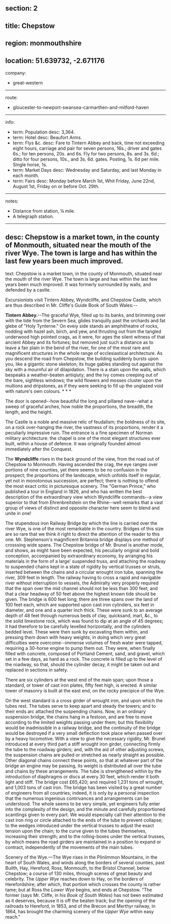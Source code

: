 section: 2
----
title: Chepstow
----
region: monmouthshire
----
location: 51.639732, -2.671176
----
company:
- great-western
----
route:
- gloucester-to-newport-swansea-carmarthen-and-milford-haven
----
info:
- term: Population
  desc: 3,364.
- term: Hotel
  desc: Beaufort Arms.
- term: Flys &c.
  desc: Fare to Tintern Abbey and back, time not exceeding eight hours, carriage and pair for seven persons, 16s.; driver and gates 6s.; for ten persons, 20s. and 6s. Fly for two persons, 8s. and 3s. 6d.; ditto for four persons, 10s., and 3s. 6d. gates. Posting, 1s. 6d per mile. Single horse, 1s.
- term: Market Days
  desc: Wednesday and Saturday, and last Monday in each month.
- term: Fairs
  desc: Monday before March 1st, Whit Friday, June 22nd, August 1st, Friday on or before Oct. 29th.
----
notes:
- Distance from station, ¼ mile.
- A telegraph station.
----
desc: Chepstow is a market town, in the county of Monmouth, situated near the mouth of the river Wye. The town is large and has within the last few years been much improved.
----
text: Chepstow is a market town, in the county of Monmouth, situated near the mouth of the river Wye. The town is large and has within the last few years been much improved. It was formerly surrounded by walls, and defended by a castle.

Excursionists visit Tintern Abbey, Wyndcliffe, and Chepstow Castle, which are thus described in Mr. Cliffe's Guide Book of South Wales:--

**Tintern Abbey.**--The graceful Wye, filled up to its banks, and brimming over with the tide from the Severn Sea, glides tranquilly past the orchards and fat glebe of "Holy Tynterne." On eveiy side stands an amphitheatre of rocks, nodding with hazel ash, birch, and yew, and thrusting out from the tangled underwood high pointed crags, as it were, for ages the silent witness of that ancient Abbey and its fortunes; but removed just such a distance as to leave a fair plain in the bend of the river, for one of the most rare and magnificent structures in the whole range of ecclesiastical architecture. As you descend the road from Chepstow, the building suddenly bursts upon you, like a gigantic stone skeleton; its huge gables standing out against the sky with a mournful air of dilapidation. There is a stain upon the walls, which bespeaks a weather-beaten antiqiuty; and the ivy comes creeping out of the bare, sightless windows; the wild flowers and mosses cluster upon the mullions and dripstones, as if they were seeking to fill up the
unglazed void with nature's own colours. * * *

The door is opened--how beautiful the long and
pillared nave--what a sweep of graceful arches, how noble the proportions, the breadth, the length, and the height.

The Castle is a noble and massive relic of feudalism; the boldness of its site, on a rock over-hanging the river, the vastness of its proportions, render it a peculiarly impressive ruin. The entrance is a fine specimen of Norman military architecture: the chapel is one of the most elegant structures ever built, within a house of defence. It was originally founded almost immediately after the Conquest.

The **Wyndcliffe** rises in the back ground of the view, from the road out of Chepstow to Monmouth. Having ascended the crag, the eye ranges over portions of nine counties, yet there seems to be no confusion in the prospect; the proportions of the landscape, which unfolds itself in regular, yet not in monotonous succession, are perfect; there is nothing to offend the most exact critic in picturesque scenery. The "German Prince," who published a tour in England in 1826, and who has written the best description of the extraordinary view which Wyndcliffe commands--a view superior to that from Ehrenbreitstein on the Rhine--well remarks that a vast group of views of distinct and opposite character here seem to blend and unite in one!

The stupendous iron Railway Bridge by which the line is carried over the river Wye, is one of the most remarkable in the country. Bridges of this size are so rare that we think it right to direct the attention of the reader to this one. Mr. Stephenson's magnificent Britannia bridge displays one method of crosssing wide spans. The Chepstow bridge of Mr. Brunel is another mode, and shows, as might have been expected, his peculiarly original and bold conception, accompanied by extraordinary economy, by arranging his materials in the form of a large' suspended truss, and attaching the roadway to suspended chains kept in a state of rigidity by vertical trusses or struts, inserted between the chains and a circular wrought iron tube, spanning the river, 309 feet in length. The railway having to cross a rapid and navigable river without interruption to vessels, the Admiralty very properly required that the span over the mid channel should not be less than 300 feet; and that a clear headway of 50 feet above the highest known tide should be given. The bridge is 600 feet long; there are three spans over the land of 100 feet each, which are supported upon cast iron cylinders, six feet in diameter, and one and a quarter inch thick. These were sunk to an average depth of 48 feet through numerous beds of clay, quicksand, marl, &c., to the solid limestone rock, which was found to dip at an angle of 45 degrees; it had therefore to be carefully levelled horizontally, and the cylinders bedded level. These were then sunk by excavating them within, and pressing them down with heavy weights, in doing which very great difficulties were overcome--immense volumes of fresh water were tapped, requiring a 30-horse engine to pump them out. They were, when finally filled with concrete, composed of Portland Cement, sand, and gravel, which set in a few days, as hard as a rock. The concrete is filled up to the level of the roadway, so that, should the cylinder decay, it might be taken out and replaced in sections in safety.

There are six cylinders at the west end of the main span; upon those a standard, or tower of cast iron plates, fifty feet high, is erected. A similar tower of masonry is built at the east end, on the rocky precipice of the Wye.

On the west standard is a cross girder of wrought iron, and upon which the tubes rest. The tubes serve to keep apart and steady the towers; and to their ends arc attached the suspending chains. Now, in an ordinary suspension bridge, the chains hang in a festoon, and are free to move according to the limited weights passing under them; but this flexibility would be inadmissible in a railway bridge, and the continuity of the bridge would be destroyed if a very small deflection took place when passed over by a heavy locomotive. With a view to give the necessary rigidity, Mr. Brunel introduced at every third part a stiff wrought iron girder, connecting firmly the tube to the roadway girders; and, with the aid of other adjusting screws, the suspension chains are pulled or stretched as nearly straight as possible. Other diagonal chains connect these points, so that at whatever part of the bridge an engine may be passing, its weight is distributed all over the tube and chains by these arrangements. The tube is strengthened within by the introduction of diaphragms or discs at every 30 feet, which render it both light and stiff. The bridge cost £65,420; and required 1,231 tons of wrought, and 1,003 tons of cast iron. The bridge has been visited by a great number of engineers from all countries; indeed, it is only by a personal inspection that the numerous ingenious contrivances and arrangements can be understood. The whole seems to be very simple, yet engineers fully enter into the complexity of the design, and the minute and carefully proportioned scantlings given to every part. We would especially call their attention to the cast iron ring or circle attached to the ends of the tube to prevent collapse; to the wedges introduced under the vertical trusses to adjust the exact tension upon the chain; to the curve given to the tubes themselves, increasing their strength; and to the rolling-boxes under the vertical trusses, by which means the road girders are maintained in a position to expand or contract, independently of the movements of the main tubes.

<span class="smcp">Scenery of the Wye</span>.—The Wye rises in the Plinlimmon Mountains, in the heart of South Wales, and winds along the borders of several counties, past Builth, Hay, Hereford, Ross, Monmouth, to the Bristol Channel, below Chepstow; a course of 130 miles, through scenes of great beauty and celebrity. The *Upper Wye* reaches down to Hay, on the borders of Herefordshire; after which, that portion which crosses the county is rather tame; but at Ross the *Lower Wye* begins, and ends at Chepstow. "The former (says Mr. Cliffe, in his <cite>Book of South Wales</cite>) has not been estimated as it deserves, because it is off the beaten track; but the opening of the railroads to Hereford, in 1853, and of the Brecon and Merthyr railway, in 1864, has brought the charming scenery of the *Upper Wye* within easy reach."

